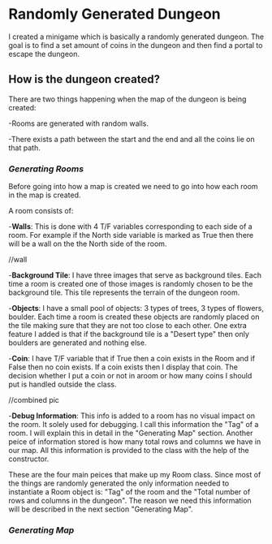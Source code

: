 # Randomly Generated Dungeon

I created a minigame which is basically a randomly generated dungeon. The goal is to find a set amount of coins in the dungeon and then find a portal to escape the dungeon.

## How is the dungeon created?

There are two things happening when the map of the dungeon is being created:

   -Rooms are generated with random walls.
    
   -There exists a path between the start and the end and all the coins lie on that path.

### _**Generating Rooms**_

Before going into how a map is created we need to go into how each room in the map is created.

A room consists of:

   -**Walls**: This is done with 4 T/F variables corresponding to each side of a room. For example if the          North side variable is marked as True then there will be a wall on the the North side of the room.
   
   //wall
   
   -**Background Tile**: I have three images that serve as background tiles. Each time a room is created          one of those images is randomly chosen to be the background tile. This tile represents the terrain          of the dungeon room.
   
   -**Objects**: I have a small pool of objects: 3 types of trees, 3 types of flowers, boulder. Each time a        room is created these objects are randomly placed on the tile making sure that they are not too            close to each other. One extra feature I added is that if the background tile is a "Desert type"            then only boulders are generated and nothing else.
   
   -**Coin**: I have T/F variable that if True then a coin exists in the Room and if False then no coin          exists. If a coin exists then I display that coin. The decision whether I put a coin or not in aroom        or how many coins I should put is handled outside the class.
   
   //combined pic
   
   -**Debug Information**: This info is added to a room has no visual impact on the room. It solely used        for debugging. I call this information the "Tag" of a room. I will explain this in detail in the            "Generating Map" section. Another peice of information stored is how many total rows and columns we        have in our map. All this information is provided to the class with the help of the constructor.

These are the four main peices that make up my Room class. Since most of the things are randomly generated the only information needed to instantiate a Room object is: "Tag" of the room and the "Total number of rows and columns in the dungeon". The reason we need this information will be described in the next section "Generating Map".

### _**Generating Map**_


   
  

